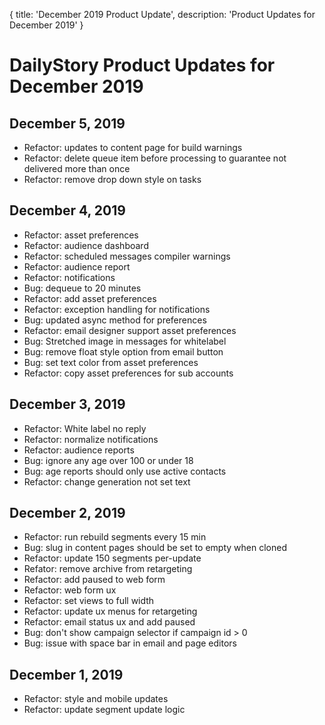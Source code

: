 {
	title: 'December 2019 Product Update',
	description: 'Product Updates for December 2019'
}
# DailyStory Product Updates for December 2019
## December 5, 2019
* Refactor: updates to content page for build warnings
* Refactor: delete queue item before processing to guarantee not delivered more than once
* Refactor: remove drop down style on tasks

## December 4, 2019
* Refactor: asset preferences
* Refactor: audience dashboard
* Refactor: scheduled messages compiler warnings
* Refactor: audience report
* Refactor: notifications
* Bug: dequeue to 20 minutes
* Refactor: add asset preferences
* Refactor: exception handling for notifications
* Bug: updated async method for preferences
* Refactor: email designer support asset preferences
* Bug: Stretched image in messages for whitelabel
* Bug: remove float style option from email button
* Bug: set text color from asset preferences
* Refactor: copy asset preferences for sub accounts

## December 3, 2019
* Refactor: White label no reply
* Refactor: normalize notifications
* Refactor: audience reports
* Bug: ignore any age over 100 or under 18
* Bug: age reports should only use active contacts
* Refactor: change generation not set text

## December 2, 2019
* Refactor: run rebuild segments every 15 min
* Bug: slug in content pages should be set to empty when cloned
* Refactor: update 150 segments per-update
* Refator: remove archive from retargeting
* Refactor: add paused to web form
* Refactor: web form ux
* Refactor: set views to full width
* Refactor: update ux menus for retargeting
* Refactor: email status ux and add paused
* Bug: don't show campaign selector if campaign id > 0
* Bug: issue with space bar in email and page editors

## December 1, 2019
* Refactor: style and mobile updates
* Refactor: update segment update logic